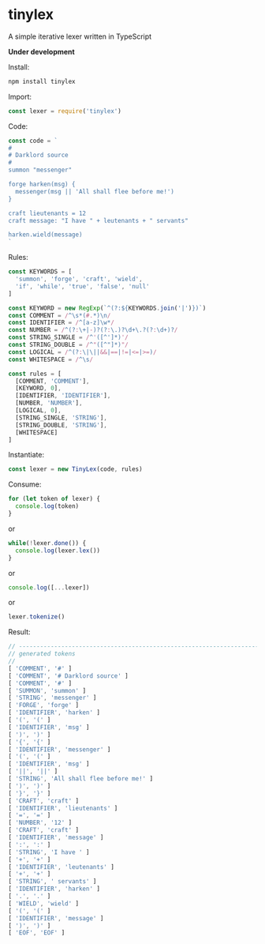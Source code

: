 # tinylex
A simple iterative lexer written in TypeScript

**Under development**

Install:

```bash
npm install tinylex
```

Import:

```javascript
const lexer = require('tinylex')
```

Code:

```javascript
const code = `
#
# Darklord source
#
summon "messenger"

forge harken(msg) {
  messenger(msg || 'All shall flee before me!')
}

craft lieutenants = 12
craft message: "I have " + leutenants + " servants"

harken.wield(message)
`
```

Rules:

```javascript
const KEYWORDS = [
  'summon', 'forge', 'craft', 'wield',
  'if', 'while', 'true', 'false', 'null'
]

const KEYWORD = new RegExp(`^(?:${KEYWORDS.join('|')})`)
const COMMENT = /^\s*(#.*)\n/
const IDENTIFIER = /^[a-z]\w*/
const NUMBER = /^(?:\+|-)?(?:\.)?\d+\.?(?:\d+)?/
const STRING_SINGLE = /^'([^']*)'/
const STRING_DOUBLE = /^"([^"]*)"/
const LOGICAL = /^(?:\|\||&&|==|!=|<=|>=)/
const WHITESPACE = /^\s/

const rules = [
  [COMMENT, 'COMMENT'],
  [KEYWORD, 0],
  [IDENTIFIER, 'IDENTIFIER'],
  [NUMBER, 'NUMBER'],
  [LOGICAL, 0],
  [STRING_SINGLE, 'STRING'],
  [STRING_DOUBLE, 'STRING'],
  [WHITESPACE]
]
```

Instantiate:

```javascript
const lexer = new TinyLex(code, rules)
```

Consume:

```javascript
for (let token of lexer) {
  console.log(token)
}
```

or

```javascript
while(!lexer.done()) {
  console.log(lexer.lex())
}
```

or

```javascript
console.log([...lexer])
```

or

```javascript
lexer.tokenize()
```

Result:

```javascript
// --------------------------------------------------------------------
// generated tokens
//
[ 'COMMENT', '#' ]
[ 'COMMENT', '# Darklord source' ]
[ 'COMMENT', '#' ]
[ 'SUMMON', 'summon' ]
[ 'STRING', 'messenger' ]
[ 'FORGE', 'forge' ]
[ 'IDENTIFIER', 'harken' ]
[ '(', '(' ]
[ 'IDENTIFIER', 'msg' ]
[ ')', ')' ]
[ '{', '{' ]
[ 'IDENTIFIER', 'messenger' ]
[ '(', '(' ]
[ 'IDENTIFIER', 'msg' ]
[ '||', '||' ]
[ 'STRING', 'All shall flee before me!' ]
[ ')', ')' ]
[ '}', '}' ]
[ 'CRAFT', 'craft' ]
[ 'IDENTIFIER', 'lieutenants' ]
[ '=', '=' ]
[ 'NUMBER', '12' ]
[ 'CRAFT', 'craft' ]
[ 'IDENTIFIER', 'message' ]
[ ':', ':' ]
[ 'STRING', 'I have ' ]
[ '+', '+' ]
[ 'IDENTIFIER', 'leutenants' ]
[ '+', '+' ]
[ 'STRING', ' servants' ]
[ 'IDENTIFIER', 'harken' ]
[ '.', '.' ]
[ 'WIELD', 'wield' ]
[ '(', '(' ]
[ 'IDENTIFIER', 'message' ]
[ ')', ')' ]
[ 'EOF', 'EOF' ]
```
